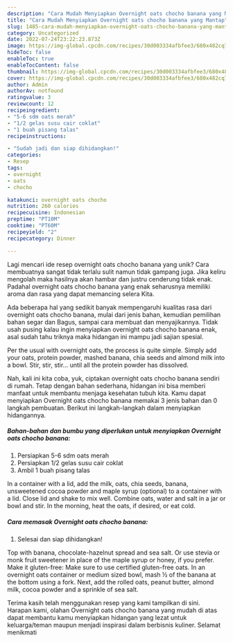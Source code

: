 ```yaml
---
description: "Cara Mudah Menyiapkan Overnight oats chocho banana yang Mantap"
title: "Cara Mudah Menyiapkan Overnight oats chocho banana yang Mantap"
slug: 1485-cara-mudah-menyiapkan-overnight-oats-chocho-banana-yang-mantap
category: Uncategorized
date: 2022-07-24T23:22:23.873Z
image: https://img-global.cpcdn.com/recipes/30d003334afbfee3/680x482cq70/overnight-oats-chocho-banana-foto-resep-utama.jpg
hideToc: false
enableToc: true
enableTocContent: false
thumbnail: https://img-global.cpcdn.com/recipes/30d003334afbfee3/680x482cq70/overnight-oats-chocho-banana-foto-resep-utama.jpg
cover: https://img-global.cpcdn.com/recipes/30d003334afbfee3/680x482cq70/overnight-oats-chocho-banana-foto-resep-utama.jpg
author: Admin
authorAv: notfound
ratingvalue: 3
reviewcount: 12
recipeingredient:
- "5-6 sdm oats merah"
- "1/2 gelas susu cair coklat"
- "1 buah pisang talas"
recipeinstructions:

- "Sudah jadi dan siap dihidangkan!"
categories:
- Resep
tags:
- overnight
- oats
- chocho

katakunci: overnight oats chocho 
nutrition: 260 calories
recipecuisine: Indonesian
preptime: "PT10M"
cooktime: "PT60M"
recipeyield: "2"
recipecategory: Dinner

---
```





Lagi mencari ide resep overnight oats chocho banana yang unik? Cara membuatnya sangat tidak terlalu sulit namun tidak gampang juga. Jika keliru mengolah maka hasilnya akan hambar dan justru cenderung tidak enak. Padahal overnight oats chocho banana yang enak seharusnya memiliki aroma dan rasa yang dapat memancing selera Kita.





Ada beberapa hal yang sedikit banyak mempengaruhi kualitas rasa dari overnight oats chocho banana, mulai dari jenis bahan, kemudian pemilihan bahan segar dan Bagus, sampai cara membuat dan menyajikannya. Tidak usah pusing kalau ingin menyiapkan overnight oats chocho banana enak,      asal sudah tahu triknya maka hidangan ini mampu jadi sajian spesial.














Per the usual with overnight oats, the process is quite simple. Simply add your oats, protein powder, mashed banana, chia seeds and almond milk into a bowl. Stir, stir, stir… until all the protein powder has dissolved.






Nah, kali ini kita coba, yuk, ciptakan overnight oats chocho banana sendiri di rumah. Tetap dengan bahan sederhana, hidangan ini bisa memberi manfaat untuk membantu menjaga kesehatan tubuh kita. Kamu dapat menyiapkan Overnight oats chocho banana memakai 3 jenis bahan dan 0 langkah pembuatan. Berikut ini langkah-langkah dalam menyiapkan hidangannya.

<!--inarticleads1-->

##### Bahan-bahan dan bumbu yang diperlukan untuk menyiapkan Overnight oats chocho banana:

1. Persiapkan 5-6 sdm oats merah
1. Persiapkan 1/2 gelas susu cair coklat
1. Ambil 1 buah pisang talas


In a container with a lid, add the milk, oats, chia seeds, banana, unsweetened cocoa powder and maple syrup (optional) to a container with a lid. Close lid and shake to mix well. Combine oats, water and salt in a jar or bowl and stir. In the morning, heat the oats, if desired, or eat cold. 

<!--inarticleads2-->

##### Cara memasak Overnight oats chocho banana:


1. Selesai dan siap dihidangkan!

Top with banana, chocolate-hazelnut spread and sea salt. Or use stevia or monk fruit sweetener in place of the maple syrup or honey, if you prefer. Make it gluten-free: Make sure to use certified gluten-free oats. In an overnight oats container or medium sized bowl, mash ½ of the banana at the bottom using a fork. Next, add the rolled oats, peanut butter, almond milk, cocoa powder and a sprinkle of sea salt. 

Terima kasih telah menggunakan resep yang kami tampilkan di sini. Harapan kami, olahan Overnight oats chocho banana yang mudah di atas dapat membantu kamu menyiapkan hidangan yang lezat untuk keluarga/teman maupun menjadi inspirasi dalam berbisnis kuliner. Selamat menikmati
